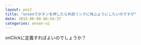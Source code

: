 ```yaml
---
layout: post
title: "onsenでボタンを押したら外部リンクに飛ぶようにしたいのですが"
date: 2015-06-08 06:54:37
categories: onsen-ui
---
```

<p>onClickに定義すればよいのでしょうか？</p>
